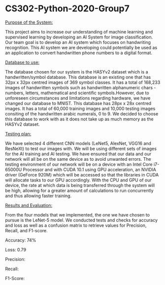 # CS302-Python-2020-Group7


<ins>Purpose of the System:</ins>

This project aims to increase our understanding of machine learning and supervised learning by developing an AI System for image classification. Our team goal is to develop an AI system which focuses on handwriting recognition. 
This AI system we are developing could potentially be used as an application to convert handwritten phone numbers to a digital format.  

<ins>Database to use:</ins>

The database chosen for our system is the HASYv2 dataset which is a handwritten/symbol database. This database is an existing one that has 32px x 32px centred images of 369 symbol classes. It has a total of 168,233 images of handwritten symbols such as handwritten alphanumeric chars - numbers, letters, mathematical and scientific symbols.However, due to unforeseen circumstances and limitations regarding hardware, we have changed our database to MNIST. This database has 28px x 28x centred images. It has a total of 60,000 training images and 10,000 testing images consiting of the handwritten arabic numerals, 0  to 9. We decided to choose this database to work with as it does not take up as much memory as the HASYv2 dataset.

<ins>Testing plan:</ins>

We have selected 4 different CNN models (LeNet5, AlexNet, VGG16 and ResNeXt) to test our images with. We will be using different sets of images for the AI training and AI testing. We have ensured that our data and our network will all be on the same device as to avoid unwanted errors. The testing environment of our network will be on a device with an Intel Core i7-65000U Processor and with CUDA 10.1 using GPU acceleration, an NVIDIA driver (GeForce 920M) which will be accessed so that the libraries in CUDA will allocate tasks to our GPU accordingly. With the CPU and GPU of our device, the rate at which data is being transferred through the system will be high, allowing for a greater amount of calculations to run concurrently and thus allowing faster training. 

<ins>Results and Evaluation:</ins>

From the four models that we implemented, the one we have chosen to pursue is the LeNet-5 model. 
We conducted tests and checks for accuracy and loss as well as a confusion matrix to retrieve values for Precision, Recall, and F1-score.

Accuracy: 74%  

Loss: 0.79

Precision:

Recall:

F1-Score:
